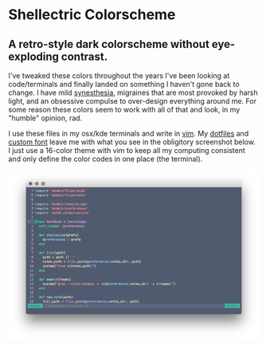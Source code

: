 # Shellectric Colorscheme

A retro-style dark colorscheme without eye-exploding contrast.
--------------------------------------------------------------

I've tweaked these colors throughout the years I've been looking at code/terminals and finally landed on something I haven't gone back to change. I have mild [synesthesia](https://en.wikipedia.org/wiki/Synesthesia), migraines that are most provoked by harsh light, and an obsessive compulse to over-design everything around me. For some reason these colors seem to work with all of that and look, in my "humble" opinion, rad.

I use these files in my osx/kde terminals and write in [vim](http://www.vim.org/download.php). My [dotfiles](https://github.com/fonsecapeter/dotfiles) and [custom font](https://github.com/fonsecapeter/peter_mono) leave me with what you see in the obligitory screenshot below. I just use a 16-color theme with vim to keep all my computing consistent and only define the color codes in one place (the terminal).

![shellectric ruby](/media/shellectric_ruby.png "shellectric-ruby.png")

